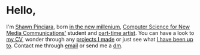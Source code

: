 # Hello, 
I'm [Shawn Pinciara](https://www.linkedin.com/in/shawn-pinciara/), born [in the new millenium](https://en.wikipedia.org/wiki/2000), 
[Computer Science for New Media Communications'](https://www.unimi.it/en/education/computer-science-new-media-communications) student
and [part-time artist](https://no-explenation-for-that-yet-sorry.com).
You can have a look to [my CV](cv.html), wonder through any [projects I made](projects.html)
or just see what [I have been up to](https://instagram.com/shawnpinciara).
Contact me through [email](mailto:shawnpinciara@gmail.com) or send me a [dm](https://instagram.com/shawnpinciara).

